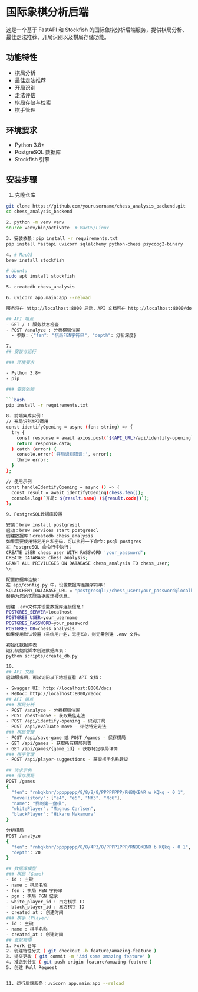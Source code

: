 # 国际象棋分析后端

这是一个基于 FastAPI 和 Stockfish 的国际象棋分析后端服务，提供棋局分析、最佳走法推荐、开局识别以及棋局存储功能。

## 功能特性

- 棋局分析
- 最佳走法推荐
- 开局识别
- 走法评估
- 棋局存储与检索
- 棋手管理

## 环境要求

- Python 3.8+
- PostgreSQL 数据库
- Stockfish 引擎

## 安装步骤

1. 克隆仓库

```bash
git clone https://github.com/yourusername/chess_analysis_backend.git
cd chess_analysis_backend

2. python -m venv venv
source venv/bin/activate  # MacOS/Linux

3. 安装依赖：pip install -r requirements.txt
pip install fastapi uvicorn sqlalchemy python-chess psycopg2-binary

4. # MacOS
brew install stockfish

# Ubuntu
sudo apt install stockfish

5. createdb chess_analysis

6. uvicorn app.main:app --reload

服务将在 http://localhost:8000 启动，API 文档可在 http://localhost:8000/docs 查看。

## API 端点
- GET / : 服务状态检查
- POST /analyze : 分析棋局位置
  - 参数: {"fen": "棋局FEN字符串", "depth": 分析深度}

7.
## 安装与运行

### 环境要求

- Python 3.8+
- pip

### 安装依赖

```bash
pip install -r requirements.txt

8. 前端集成实例：
// 开局识别API调用
const identifyOpening = async (fen: string) => {
  try {
    const response = await axios.post(`${API_URL}/api/identify-opening`, { fen });
    return response.data;
  } catch (error) {
    console.error('开局识别错误:', error);
    throw error;
  }
};

// 使用示例
const handleIdentifyOpening = async () => {
  const result = await identifyOpening(chess.fen());
  console.log(`开局: ${result.name} (${result.code})`);
};

9. PostgreSQL数据库设置

安装：brew install postgresql
启动：brew services start postgresql
创建数据库：createdb chess_analysis
如果需要使用特定用户和密码，可以执行一下命令：psql postgres
在 PostgreSQL 命令行中执行：
CREATE USER chess_user WITH PASSWORD 'your_password';
CREATE DATABASE chess_analysis;
GRANT ALL PRIVILEGES ON DATABASE chess_analysis TO chess_user;
\q

配置数据库连接：
在 app/config.py 中，设置数据库连接字符串：
SQLALCHEMY_DATABASE_URL = "postgresql://chess_user:your_password@localhost/chess_analysis"
替换为您的实际数据库连接信息。

创建 .env文件并设置数据库连接信息：
POSTGRES_SERVER=localhost
POSTGRES_USER=your_username
POSTGRES_PASSWORD=your_password
POSTGRES_DB=chess_analysis
如果使用默认设置（系统用户名，无密码），则无需创建 .env 文件。

初始化数据库表
运行初始化脚本创建数据库表：
python scripts/create_db.py

10. 
## API 文档
启动服务后，可以访问以下地址查看 API 文档：

- Swagger UI: http://localhost:8000/docs
- ReDoc: http://localhost:8000/redoc
## API 端点
### 棋局分析
- POST /analyze - 分析棋局位置
- POST /best-move - 获取最佳走法
- POST /api/identify-opening - 识别开局
- POST /api/evaluate-move - 评估特定走法
### 棋局管理
- POST /api/save-game 或 POST /games - 保存棋局
- GET /api/games - 获取所有棋局列表
- GET /api/games/{game_id} - 获取特定棋局详情
### 棋手管理
- POST /api/player-suggestions - 获取棋手名称建议

## 请求示例
### 保存棋局
POST /games
{
  "fen": "rnbqkbnr/pppppppp/8/8/8/8/PPPPPPPP/RNBQKBNR w KQkq - 0 1",
  "moveHistory": ["e4", "e5", "Nf3", "Nc6"],
  "name": "我的第一盘棋",
  "whitePlayer": "Magnus Carlsen",
  "blackPlayer": "Hikaru Nakamura"
}

分析棋局
POST /analyze
{
  "fen": "rnbqkbnr/pppppppp/8/8/4P3/8/PPPP1PPP/RNBQKBNR b KQkq - 0 1",
  "depth": 20
}

## 数据库模型
### 棋局 (Game)
- id : 主键
- name : 棋局名称
- fen : 棋局 FEN 字符串
- pgn : 棋局 PGN 记录
- white_player_id : 白方棋手 ID
- black_player_id : 黑方棋手 ID
- created_at : 创建时间
### 棋手 (Player)
- id : 主键
- name : 棋手名称
- created_at : 创建时间
## 贡献指南
1. Fork 仓库
2. 创建特性分支 ( git checkout -b feature/amazing-feature )
3. 提交更改 ( git commit -m 'Add some amazing feature' )
4. 推送到分支 ( git push origin feature/amazing-feature )
5. 创建 Pull Request


11. 运行后端服务：uvicorn app.main:app --reload
